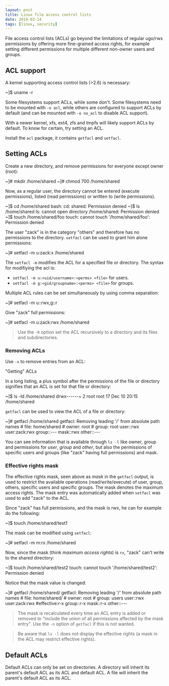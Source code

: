 ```yaml
---
layout: post
title: Linux file access control lists
date: 2019-03-14
tags: [linux, security]
---
```


File access control lists (ACLs) go beyond the limitations of regular ugo/rwx permissions by offering more fine-grained access rights, for example setting different permissions for multiple different non-owner users and groups.


## ACL support

A kernel supporting access control lists (>2.6) is necessary:

<div class="term">
~]$ uname -r
</div>

Some filesystems support ACLs, while some don't. Some filesystems need to be mounted with `-o acl`, while others are configured to support ACLs by default (and can be mounted with `-o no_acl` to disable ACL support).

With a newer kernel, xfs, ext4, zfs and tmpfs will likely support ACLs by default. To know for certain, try setting an ACL.

Install the `acl` package, it contains `getfacl` and `setfacl`.

## Setting ACLs

Create a new directory, and remove permissions for everyone except owner (root):

<div class="term">
~]# mkdir /home/shared
~]# chmod 700 /home/shared
</div>

Now, as a regular user, the directory cannot be entered (execute permissions), listed (read permissions) or written to (write permissions).

<div class="term">
~]$ cd /home/shared
bash: cd: shared: Permission denied
~]$ ls /home/shared
ls: cannot open directory /home/shared: Permission denied
~]$ touch /home/shared/foo
touch: cannot touch '/home/shared/foo': Permission denied
</div>

The user "zack" is in the category "others" and therefore has no permissions to the directory. `setfacl` can be used to grant him alone permissions:

<div class="term">
~]# setfacl -m u:zack:x /home/shared
</div>

The `setfacl -m` modifies the ACL for a specified file or directory.
The syntax for modifiying the acl is:

 - `setfacl -m u:<uid/username>:<perms> <file>` for users.
 - `setfacl -m g:<gid/groupname>:<perms> <file>` for groups.

Multiple ACL rules can be set simultaneously by using comma separation:

<div class="term">
~]# setfacl -m u:<user>:rwx,g:<group>:r <file>
</div>

Give "zack" full permissions:

<div class="term">
~]# setfacl -m u:zack:rwx /home/shared
</div>

> Use the `-R` option set the ACL recursively to a directory and its files and subdirectories.

### Removing ACLs

Use `-x` to remove entries from an ACL:

<div class="term>
~]# setfacl -x u:zack:r /home/shared
</div>

## "Getting" ACLs

In a long listing, a plus symbol after the permissions of the file or directory signifies that an ACL is set for that file or directory:

<div class="term">
~]$ ls -ld /home/shared
drwx------+ 2 root root 17 Dec 10 20:15 /home/shared
</div>

`getfacl` can be used to view the ACL of a file or directory:

<div class="term">
~]# getfacl /home/shared
getfacl: Removing leading '/' from absolute path names
# file: home/shared
# owner: root
# group: root
user::rwx
user:zack:rwx
group::---
mask::rwx
other::---
</div>

You can see information that is available through `ls -l` like owner, group and permissions for *user*, *group* and *other*, but also the permissions of specific users and groups (like "zack" having full permissions) and mask.

### Effective rights mask

The effective rights mask, seen above as *mask* in the `getfacl` output, is used to restrict the available operations (read/write/execute) of user, group, others, specific users and specific groups. The mask denotes the maximum access rights. The mask entry was automatically added when `setfacl` was used to add "zack" to the ACL.

Since "zack" has full permissions, and the mask is rwx, he can for example do the following:

</div>
~]$ touch /home/shared/test1
</div>

The mask can be modified using `setfacl`:

<div class="term">
~]# setfacl -m m:rx /home/shared
</div>

Now, since the mask (think *maximum access rights*) is `rx`, "zack" can't write to the shared directory:

<div class="term">
~]$ touch /home/shared/test2
touch: cannot touch '/home/shared/test2': Permission denied
</div>

Notice that the mask value is changed:

<div class="term">
~]# getfacl /home/shared/
getfacl: Removing leading '/' from absolute path names
# file: home/shared/
# owner: root
# group: users
user::rwx
user:zack:rwx                   #effective:r-x
group::r-x
mask::r-x
other::---
</div>

> The mask is recalculated every time an ACL entry is added or removed to "include the union of all permissions affected by the mask entry". Use the `-n` option of `getfacl` if this is not wanted.

> Be aware that `ls -l` does not display the effective rights (a mask in the ACL may restrict effective rights).

## Default ACLs

Default ACLs can only be set on directories. A directory will inherit its parent's default ACL as its ACL and default ACL. A file will inherit the parent's default ACL as its ACL.

<div class="term>
~]# setfacl -d -m u:zack:r /home/shared
</div>

This will:

    - add a default ACL for "zack" as specified
    - add default ACLs for user, group, other and mask
    - NOT change the existing entries in the ACL
    - NOT change the ACL for existing files and dirs in /home/shared

Use `setfacl -k <dir>` to remove default ACLs.
